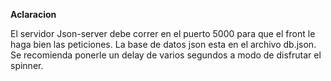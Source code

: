 **Aclaracion**

El servidor Json-server debe correr en el puerto 5000 para que el front le haga bien las peticiones.
La base de datos json esta en el archivo db.json.
Se recomienda ponerle un delay de varios segundos a modo de disfrutar el spinner. 

